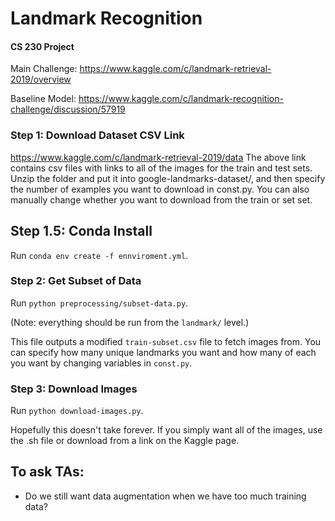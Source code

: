 # Landmark Recognition
#### CS 230 Project

Main Challenge:
https://www.kaggle.com/c/landmark-retrieval-2019/overview

Baseline Model:
https://www.kaggle.com/c/landmark-recognition-challenge/discussion/57919

### Step 1: Download Dataset CSV Link
https://www.kaggle.com/c/landmark-retrieval-2019/data
The above link contains csv files with links to all of the images for the train and test sets. Unzip the folder and put it into google-landmarks-dataset/, and then specify the number of examples you want to download in const.py. You can also manually change whether you want to download from the train or set set.

## Step 1.5: Conda Install
Run ``` conda env create -f ennviroment.yml ```.

### Step 2: Get Subset of Data
Run ``` python preprocessing/subset-data.py ```.

(Note: everything should be run from the ```landmark/``` level.)

This file outputs a modified ```train-subset.csv``` file to fetch images from. You can specify how many unique landmarks you want and how many of each you want by changing variables in ```const.py```.

### Step 3: Download Images
Run ``` python download-images.py ```.

Hopefully this doesn't take forever. If you simply want all of the images, use the .sh file or download from a link on the Kaggle page.


## To ask TAs:
- Do we still want data augmentation when we have too much training data?


